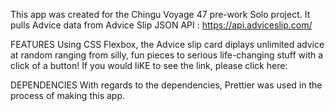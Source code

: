 This app was created for the Chingu Voyage 47 pre-work Solo project. It pulls Advice data from Advice Slip JSON API : https://api.adviceslip.com/

FEATURES
Using CSS Flexbox, the Advice slip card diplays unlimited advice at random ranging from silly, fun pieces to serious life-changing stuff with a click of a button!
If you would liKE to see the link, please click here: 

DEPENDENCIES
With regards to the dependencies, Prettier was used in the process of making this app. 
